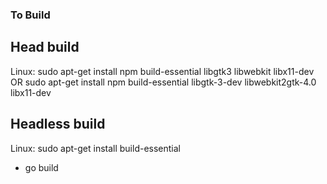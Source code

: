 ### To Build

## Head build

Linux: 
sudo apt-get install npm build-essential libgtk3 libwebkit libx11-dev
OR
sudo apt-get install npm build-essential libgtk-3-dev libwebkit2gtk-4.0 libx11-dev

## Headless build
Linux: sudo apt-get install build-essential
- go build 
